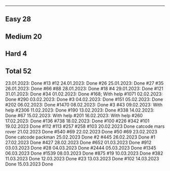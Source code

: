 -----------------------------------------------
Easy                                        28
-----------------------------------------------
Medium                                      20
-----------------------------------------------
Hard                                         4
-----------------------------------------------
Total                                       52
-----------------------------------------------

23.01.2023: Done #13 #12
24.01.2023: Done #26
25.01.2023: Done #27 #35
26.01.2023: Done #66 #88
28.01.2023: Done #18 #4
29.01.2023: Done #121
31.01.2023: Done #34
01.02.2023: Done #168; With help #1071
02.02.2023: Done #290
03.02.2023: Done #3
04.02.2023: Done #151
05.02.2023: Done #202
06.02.2023: Done #1470
08.02.2023: Done #3 #43
09.02.2023: With help #2306
11.02.2023: Done #190
13.02.2023: Done #338
14.02.2023: Done #67
15.02.2023: With help #201
16.02.2023: With help #260
17.02.2023: Done #136 #738
18.02.2023: Done #100 #226 #342 #101
19.02.2023 Done #112 #113 #257 #258 #103
20.02.2023 Done catcode mars rover
21.02.2023 Done #540 #69
22.02.2023 Done #50 #69
23.02.2023 Done catcode packman
25.02.2023 Done #2 #445
26.02.2023 Done #1
27.02.2023 Done #427
28.02.2023 Done #652
01.03.2023 Done #912
03.03.2023 Done #28
04.03.2023 Done #2444
05.03.2023 Done #1345
06.03.2023 Done #1539
08.03.2023 Done #875 #19
10.03.2023 Done #382
11.03.2023 Done
12.03.2023 Done #23
13.03.2023 Done #102
14.03.2023 Done
15.03.2023 Done 
